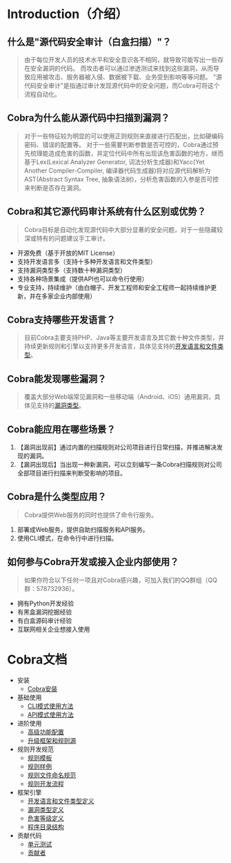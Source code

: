 # Introduction（介绍）

## 什么是"源代码安全审计（白盒扫描）"？
> 由于每位开发人员的技术水平和安全意识各不相同，就导致可能写出一些存在安全漏洞的代码。
> 而攻击者可以通过渗透测试来找到这些漏洞，从而导致应用被攻击、服务器被入侵、数据被下载、业务受到影响等等问题。
> "源代码安全审计"是指通过审计发现源代码中的安全问题，而Cobra可将这个流程自动化。

## Cobra为什么能从源代码中扫描到漏洞？
> 对于一些特征较为明显的可以使用正则规则来直接进行匹配出，比如硬编码密码、错误的配置等。
> 对于一些需要判断参数是否可控的，Cobra通过预先梳理能造成危害的函数，并定位代码中所有出现该危害函数的地方，继而基于Lex(Lexical Analyzer Generator, 词法分析生成器)和Yacc(Yet Another Compiler-Compiler, 编译器代码生成器)将对应源代码解析为AST(Abstract Syntax Tree, 抽象语法树)，分析危害函数的入参是否可控来判断是否存在漏洞。

## Cobra和其它源代码审计系统有什么区别或优势？
> Cobra目标是自动化发现源代码中大部分显著的安全问题，对于一些隐藏较深或特有的问题建议手工审计。

- 开源免费（基于开放的MIT License）
- 支持开发语言多（支持十多种开发语言和文件类型）
- 支持漏洞类型多（支持数十种漏洞类型）
- 支持各种场景集成（提供API也可以命令行使用）
- 专业支持，持续维护（由白帽子、开发工程师和安全工程师一起持续维护更新，并在多家企业内部使用）

## Cobra支持哪些开发语言？
> 目前Cobra主要支持PHP、Java等主要开发语言及其它数十种文件类型，并持续更新规则和引擎以支持更多开发语言，具体见支持的[开发语言和文件类型](https://wufeifei.github.io/cobra/languages)。

## Cobra能发现哪些漏洞？
> 覆盖大部分Web端常见漏洞和一些移动端（Android、iOS）通用漏洞，具体见支持的[漏洞类型](https://wufeifei.github.io/cobra/labels)。

## Cobra能应用在哪些场景？
1. 【漏洞出现前】通过内置的扫描规则对公司项目进行日常扫描，并推进解决发现的漏洞。
2. 【漏洞出现后】当出现一种新漏洞，可以立刻编写一条Cobra扫描规则对公司全部项目进行扫描来判断受影响的项目。

## Cobra是什么类型应用？
> Cobra提供Web服务的同时也提供了命令行服务。

1. 部署成Web服务，提供自助扫描服务和API服务。
2. 使用CLI模式，在命令行中进行扫描。

## 如何参与Cobra开发或接入企业内部使用？
> 如果你符合以下任何一项且对Cobra感兴趣，可加入我们的QQ群组（QQ群：578732936）。

- 拥有Python开发经验
- 有黑盒漏洞挖掘经验
- 有白盒源码审计经验
- 互联网相关企业想接入使用

# Cobra文档
- 安装
    - [Cobra安装](https://wufeifei.github.io/cobra/installation)
- 基础使用
    - [CLI模式使用方法](https://wufeifei.github.io/cobra/cli)
    - [API模式使用方法](https://wufeifei.github.io/cobra/api)
- 进阶使用
    - [高级功能配置](https://wufeifei.github.io/cobra/config)
    - [升级框架和规则源](https://wufeifei.github.io/cobra/upgrade)
- 规则开发规范
    - [规则模板](https://wufeifei.github.io/cobra/rule_template)
    - [规则样例](https://wufeifei.github.io/cobra/rule_demo)
    - [规则文件命名规范](https://wufeifei.github.io/cobra/rule_name)
    - [规则开发流程](https://wufeifei.github.io/cobra/rule_flow)
- 框架引擎
    - [开发语言和文件类型定义](https://wufeifei.github.io/cobra/languages)
    - [漏洞类型定义](https://wufeifei.github.io/cobra/labels)
    - [危害等级定义](https://wufeifei.github.io/cobra/level)
    - [程序目录结构](https://wufeifei.github.io/cobra/tree)
- 贡献代码
    - [单元测试](https://wufeifei.github.io/cobra/test)
    - [贡献者](https://wufeifei.github.io/cobra/contributors)